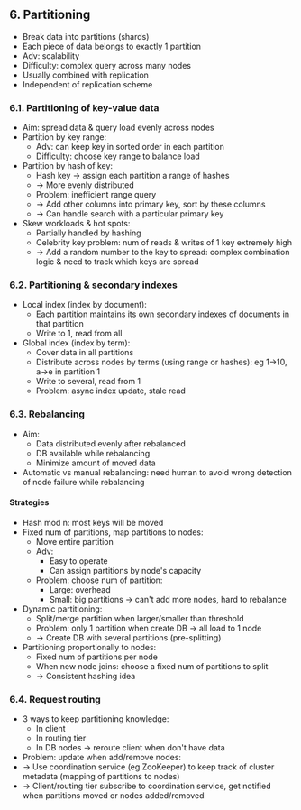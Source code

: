 ## 6. Partitioning
- Break data into partitions (shards)
- Each piece of data belongs to exactly 1 partition
- Adv: scalability
- Difficulty: complex query across many nodes
- Usually combined with replication
- Independent of replication scheme

### 6.1. Partitioning of key-value data
- Aim: spread data & query load evenly across nodes
- Partition by key range:
  - Adv: can keep key in sorted order in each partition
  - Difficulty: choose key range to balance load
- Partition by hash of key:
  - Hash key -> assign each partition a range of hashes
  - -> More evenly distributed
  - Problem: inefficient range query
  - -> Add other columns into primary key, sort by these columns
  - -> Can handle search with a particular primary key
- Skew workloads & hot spots:
  - Partially handled by hashing
  - Celebrity key problem: num of reads & writes of 1 key extremely high
  - -> Add a random number to the key to spread: complex combination logic & need to track which keys are spread

### 6.2. Partitioning & secondary indexes
- Local index (index by document):
  - Each partition maintains its own secondary indexes of documents in that partition
  - Write to 1, read from all
- Global index (index by term):
  - Cover data in all partitions
  - Distribute across nodes by terms (using range or hashes): eg 1->10, a->e in partition 1
  - Write to several, read from 1
  - Problem: async index update, stale read

### 6.3. Rebalancing
- Aim:
  - Data distributed evenly after rebalanced
  - DB available while rebalancing
  - Minimize amount of moved data
- Automatic vs manual rebalancing: need human to avoid wrong detection of node failure while rebalancing
#### Strategies
- Hash mod n: most keys will be moved
- Fixed num of partitions, map partitions to nodes:
  - Move entire partition
  - Adv:
    - Easy to operate
    - Can assign partitions by node's capacity
  - Problem: choose num of partition:
    - Large: overhead
    - Small: big partitions -> can't add more nodes, hard to rebalance
- Dynamic partitioning:
  - Split/merge partition when larger/smaller than threshold
  - Problem: only 1 partition when create DB -> all load to 1 node 
  - -> Create DB with several partitions (pre-splitting)
- Partitioning proportionally to nodes:
  - Fixed num of partitions per node
  - When new node joins: choose a fixed num of partitions to split 
  - -> Consistent hashing idea

### 6.4. Request routing
- 3 ways to keep partitioning knowledge:
  - In client
  - In routing tier
  - In DB nodes -> reroute client when don't have data
- Problem: update when add/remove nodes:
- -> Use coordination service (eg ZooKeeper) to keep track of cluster metadata (mapping of partitions to nodes)
- -> Client/routing tier subscribe to coordination service, get notified when partitions moved or nodes added/removed
